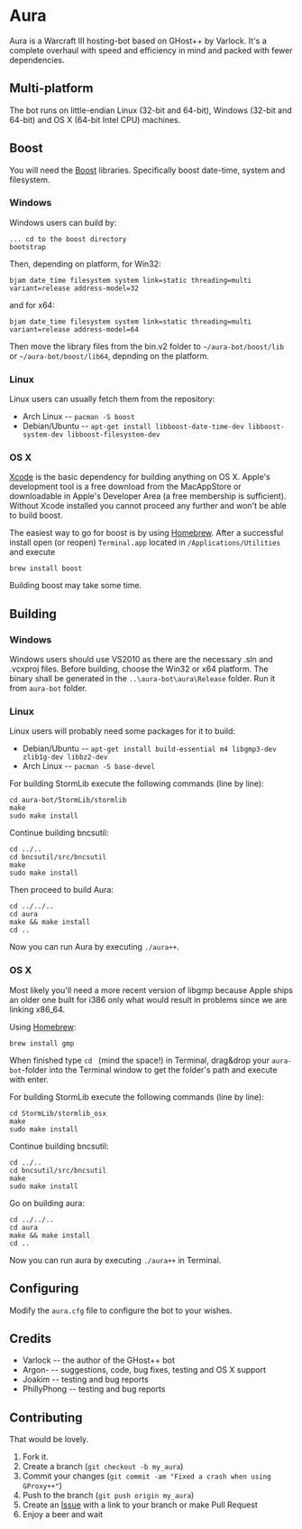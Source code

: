 Aura
====

Aura is a Warcraft III hosting-bot based on GHost++ by Varlock. It's a complete
overhaul with speed and efficiency in mind and packed with fewer dependencies.

Multi-platform
--------------

The bot runs on little-endian Linux (32-bit and 64-bit), Windows (32-bit and 64-bit) and OS X (64-bit Intel CPU) machines.

Boost
-----

You will need the [Boost](http://www.boost.org/users/download/) libraries. Specifically
boost date-time, system and filesystem.

### Windows

Windows users can build by:
	
	... cd to the boost directory
	bootstrap

Then, depending on platform, for Win32:

	bjam date_time filesystem system link=static threading=multi variant=release address-model=32

and for x64:

	bjam date_time filesystem system link=static threading=multi variant=release address-model=64
	
Then move the library files from the bin.v2 folder to `~/aura-bot/boost/lib` or `~/aura-bot/boost/lib64`, depnding on
the platform.

### Linux

Linux users can usually fetch them from the repository:

* Arch Linux -- `pacman -S boost`
* Debian/Ubuntu -- `apt-get install libboost-date-time-dev libboost-system-dev libboost-filesystem-dev`

### OS X

[Xcode](https://developer.apple.com/xcode/) is the basic dependency for building anything on OS X.
Apple's development tool is a free download from the MacAppStore or downloadable in Apple's Developer Area (a free membership is sufficient).
Without Xcode installed you cannot proceed any further and won't be able to build boost.

The easiest way to go for boost is by using [Homebrew](http://brew.sh/).
After a successful install open (or reopen) `Terminal.app` located in `/Applications/Utilities` and execute

	brew install boost
	
Building boost may take some time.

Building
--------

### Windows

Windows users should use VS2010 as there are the necessary .sln and .vcxproj files. Before
building, choose the Win32 or x64 platform. The binary shall be generated in the `..\aura-bot\aura\Release` folder.
Run it from `aura-bot` folder.

### Linux

Linux users will probably need some packages for it to build:

* Debian/Ubuntu -- `apt-get install build-essential m4 libgmp3-dev zlib1g-dev libbz2-dev`
* Arch Linux -- `pacman -S base-devel`

For building StormLib execute the following commands (line by line):	
	
	cd aura-bot/StormLib/stormlib
	make
	sudo make install

Continue building bncsutil:

	cd ../..
	cd bncsutil/src/bncsutil
	make
	sudo make install	
	
Then proceed to build Aura:

	cd ../../..
	cd aura
	make && make install
	cd ..
	
Now you can run Aura by executing `./aura++`.

### OS X

Most likely you'll need a more recent version of libgmp because Apple ships an older one built for i386 only
what would result in problems since we are linking x86_64.

Using [Homebrew](http://brew.sh/):

	brew install gmp
   
When finished type `cd ` (mind the space!) in Terminal, drag&drop your `aura-bot`-folder into the Terminal 
window to get the folder's path and execute with enter.

For building StormLib execute the following commands (line by line):

	cd StormLib/stormlib_osx
	make
	sudo make install
   
Continue building bncsutil:

	cd ../..
	cd bncsutil/src/bncsutil
	make
	sudo make install
   
Go on building aura:

	cd ../../..
	cd aura
	make && make install
	cd ..
   
Now you can run aura by executing `./aura++` in Terminal.

Configuring
-----------

Modify the `aura.cfg` file to configure the bot to your wishes.

Credits
-------

* Varlock -- the author of the GHost++ bot
* Argon- -- suggestions, code, bug fixes, testing and OS X support
* Joakim -- testing and bug reports
* PhillyPhong -- testing and bug reports

Contributing
------------

That would be lovely.

1. Fork it.
2. Create a branch (`git checkout -b my_aura`)
3. Commit your changes (`git commit -am "Fixed a crash when using GProxy++"`)
4. Push to the branch (`git push origin my_aura`)
5. Create an [Issue][1] with a link to your branch or make Pull Request
6. Enjoy a beer and wait

[1]: https://github.com/Josko/aura-bot/issues
